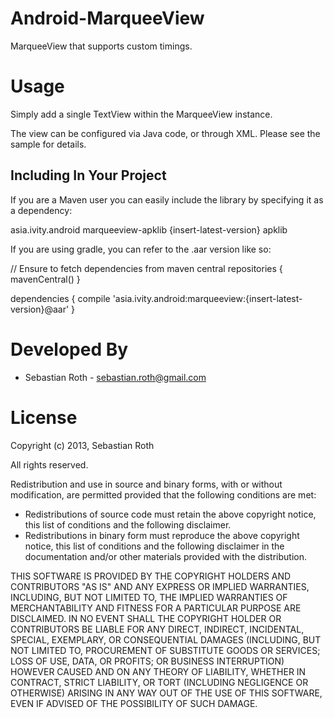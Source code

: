 Android-MarqueeView
===================

MarqueeView that supports custom timings.

Usage
=====

Simply add a single TextView within the MarqueeView instance.

The view can be configured via Java code, or through XML. Please see the sample for details.

Including In Your Project
-------------------------

If you are a Maven user you can easily include the library by specifying it as
a dependency:

  <dependency>
    <groupId>asia.ivity.android</groupId>
    <artifactId>marqueeview-apklib</artifactId>
    <version>{insert-latest-version}</version>
    <type>apklib</type>
  </dependency>

If you are using gradle, you can refer to the .aar version like so:

  // Ensure to fetch dependencies from maven central
  repositories {
    mavenCentral()
  }

  dependencies {
    compile 'asia.ivity.android:marqueeview:{insert-latest-version}@aar'
  }
  
Developed By
============

* Sebastian Roth - <sebastian.roth@gmail.com>

License
=======

  Copyright (c) 2013, Sebastian Roth
  
  All rights reserved.

  Redistribution and use in source and binary forms, with or without modification, are permitted provided that the following conditions are met:

  * Redistributions of source code must retain the above copyright notice, this list of conditions and the following disclaimer.
  * Redistributions in binary form must reproduce the above copyright notice, this list of conditions and the following disclaimer in the documentation and/or other materials provided with the distribution.

  THIS SOFTWARE IS PROVIDED BY THE COPYRIGHT HOLDERS AND CONTRIBUTORS "AS IS" AND ANY EXPRESS OR IMPLIED WARRANTIES, INCLUDING, BUT NOT LIMITED TO, THE IMPLIED WARRANTIES OF MERCHANTABILITY AND FITNESS FOR A PARTICULAR PURPOSE ARE DISCLAIMED. IN NO EVENT SHALL THE COPYRIGHT HOLDER OR CONTRIBUTORS BE LIABLE FOR ANY DIRECT, INDIRECT, INCIDENTAL, SPECIAL, EXEMPLARY, OR CONSEQUENTIAL DAMAGES (INCLUDING, BUT NOT LIMITED TO, PROCUREMENT OF SUBSTITUTE GOODS OR SERVICES; LOSS OF USE, DATA, OR PROFITS; OR BUSINESS INTERRUPTION) HOWEVER CAUSED AND ON ANY THEORY OF LIABILITY, WHETHER IN CONTRACT, STRICT LIABILITY, OR TORT (INCLUDING NEGLIGENCE OR OTHERWISE) ARISING IN ANY WAY OUT OF THE USE OF THIS SOFTWARE, EVEN IF ADVISED OF THE POSSIBILITY OF SUCH DAMAGE.